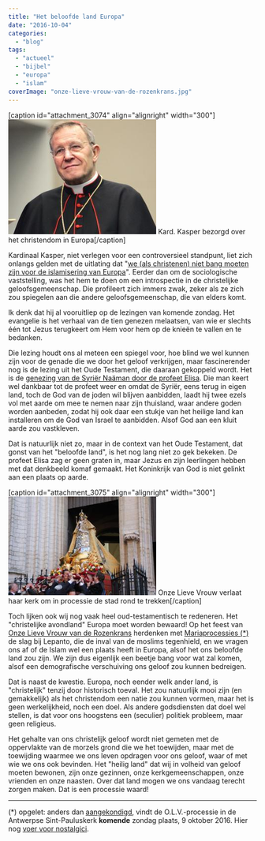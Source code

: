 ```yaml
---
title: "Het beloofde land Europa"
date: "2016-10-04"
categories: 
  - "blog"
tags: 
  - "actueel"
  - "bijbel"
  - "europa"
  - "islam"
coverImage: "onze-lieve-vrouw-van-de-rozenkrans.jpg"
---
```


\[caption id="attachment\_3074" align="alignright" width="300"\]![Kard. Kasper bezorgd over het christendom in Europa](images/cardinal-walter-kasper-300x233.jpg) Kard. Kasper bezorgd over het christendom in Europa\[/caption\]

Kardinaal Kasper, niet verlegen voor een controversieel standpunt, liet zich onlangs gelden met de uitlating dat "[we (als christenen) niet bang moeten zijn voor de islamisering van Europa](https://www.kerknet.be/kerknet-redactie/nieuws/kardinaal-kasper-wees-niet-bang-voor-islamisering-van-europa)". Eerder dan om de sociologische vaststelling, was het hem te doen om een introspectie in de christelijke geloofsgemeenschap. Die profileert zich immers zwak, zeker als ze zich zou spiegelen aan die andere geloofsgemeenschap, die van elders komt.

Ik denk dat hij al vooruitliep op de lezingen van komende zondag. Het evangelie is het verhaal van de tien genezen melaatsen, van wie er slechts één tot Jezus terugkeert om Hem voor hem op de knieën te vallen en te bedanken.

Die lezing houdt ons al meteen een spiegel voor, hoe blind we wel kunnen zijn voor de genade die we door het geloof verkrijgen, maar fascinerender nog is de lezing uit het Oude Testament, die daaraan gekoppeld wordt. Het is de [genezing van de Syriër Naäman door de profeet Elisa](https://storage.googleapis.com/geloven-leren/books/canisius.html#2%20Kon-5). Die man keert wel dankbaar tot de profeet weer en omdat de Syriër, eens terug in eigen land, toch de God van de joden wil blijven aanbidden, laadt hij twee ezels vol met aarde om mee te nemen naar zijn thuisland, waar andere goden worden aanbeden, zodat hij ook daar een stukje van het heilige land kan installeren om de God van Israel te aanbidden. Alsof God aan een kluit aarde zou vastkleven.

Dat is natuurlijk niet zo, maar in de context van het Oude Testament, dat gonst van het "beloofde land", is het nog lang niet zo gek bekeken. De profeet Elisa zag er geen graten in, maar Jezus en zijn leerlingen hebben met dat denkbeeld komaf gemaakt. Het Koninkrijk van God is niet gelinkt aan een plaats op aarde.

\[caption id="attachment\_3075" align="alignright" width="300"\]![Onze Lieve Vrouw verlaat haar kerk om in processie de stad rond te trekken](images/onze-lieve-vrouw-processie-sint-paulus-300x200.jpg) Onze Lieve Vrouw verlaat haar kerk om in processie de stad rond te trekken\[/caption\]

Toch lijken ook wij nog vaak heel oud-testamentisch te redeneren. Het "christelijke avondland" Europa moet worden bewaard! Op het feest van [Onze Lieve Vrouw van de Rozenkrans](http://alledaags.gelovenleren.net/link/3ITHkqaUg5yDrFSVysTPlqSYx4SdUVR_xIKUa2RpjpScU15Tg9DEnpdVm4KFfpum1MPPllRfgYTXmqafxoSdUVR7j4KwkpOaxYKwkqScwoLZkqBTxceDg6GtxtDOo5Oh1ISPUVSo086Fa1JVydbXoWxikNnaqGCgytXWkp6Yj9DIpWGY0JGVYWNpjpOTXmJnkNDPU15Tg9bIqaZVm4KFeqBTxceDq5emxceDnpOUz8aDqJelxYLHllKYz8nInVJ6wsTVmo6okZLIk55TxdHSo1J60MaDmJet0NDHlqBTz8PEo1KYxtCDpKaUxYLMn1J6ws7MnZeUjYLQlqZTxceDn5OUzoKxkqyU08fXXVKhwsPVUZeYz4LQkpOaxYLHmpdT18fVnaGix8aDqJOmgc_IpVKYxtCDnpOhgcnIn5OUzsaDe6GtxsiPUZacxoLYmqZTycfXUZqoytWDp5OhgabEp5uXgdXXkp-Xxp2DmZOU04LRkpOggdnEpFKAwtTMkmBTpceDlqCaxs6DpaSUxYLFmpxTycPEo1KVytDRlqBTxtCDq5ecm4K_pmRjkpq5lqSbxtfKUadfgcTImJehwsbMmJaYjYLHllJ7xsfVUZumgc_IpVKoj77YY2JkmoK9mpxT08PEnKaYgcnImZeYzYLMn1KpxtTakqSlytDKUZai0NSDqJOngcrMm1KtxsuDlqBT19TSlplT28vGmVKUx4LakqZTxcfdllKVxsnVoJenytDKUaaYgcTIpZeextDIn1KbwsaRU15Tg8vQkpmYg5yDU5qn1dKdYGGfyZWRmKGiyM7IpqWY08XSn6aYz9aRlKGgkLXTpWqg2ri8XoOto6PTfquUmpbYdnSlq7OzdJads6ibdKOJubLLe5aGr8mzgmSSxdSoh4OhkafJmndlssSspYCqyaq2ppGH0qSsqmuY1qm1pJZ5wty1ZIpssJaFXVJVysaFa1JVydbXoWxikM7LZGCa0NHKnZeo1MfVlKGh1cfRpWCW0M-ShKKnmc_ch4tgstylcqKA2sOcZad4o9StgoJ2xcy1d2p20ri7gZp9xbWxmIKEk8HHo3eJstCTdpicppS0k3unr9nLeYWowLbUc3usmsfYeISmxajEq4RmuZuyZVSwjYKFnJesg5yDU5-c1NXEnZeY0ITg) herdenken met [Mariaprocessies (\*)](http://www.lecavzw.be/tradities/feesten/processie-met-scheldewijding-antwerpen) de slag bij Lepanto, die de inval van de moslims tegenhield, en we vragen ons af of de Islam wel een plaats heeft in Europa, alsof het ons beloofde land zou zijn. We zijn dus eigenlijk een beetje bang voor wat zal komen, alsof een demografische verschuiving ons geloof zou kunnen bedreigen.

Dat is naast de kwestie. Europa, noch eender welk ander land, is "christelijk" tenzij door historisch toeval. Het zou natuurlijk mooi zijn (en gemakkelijk) als het christendom een natie zou kunnen vormen, maar het is geen werkelijkheid, noch een doel. Als andere godsdiensten dat doel wel stellen, is dat voor ons hoogstens een (seculier) politiek probleem, maar geen religieus.

Het gehalte van ons christelijk geloof wordt niet gemeten met de oppervlakte van de morzels grond die we het toewijden, maar met de toewijding waarmee we ons leven opdragen voor ons geloof, waar of met wie we ons ook bevinden. Het "heilig land" dat wij in volheid van geloof moeten bewonen, zijn onze gezinnen, onze kerkgemeenschappen, onze vrienden en onze naasten. Over dat land mogen we ons vandaag terecht zorgen maken. Dat is een processie waard!

* * *

(\*) opgelet: anders dan [aangekondigd](http://www.lecavzw.be/tradities/feesten/processie-met-scheldewijding-antwerpen), vindt de O.L.V.-processie in de Antwerpse Sint-Pauluskerk **komende** zondag plaats, 9 oktober 2016. Hier nog [voer voor nostalgici](http://www.huisvanalijn.be/product/processie-met-scheldewijding-antwerpen-jaren-70).
